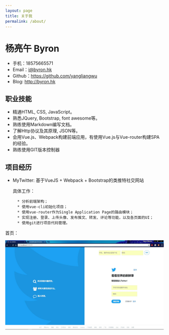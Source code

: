 ```yaml
---
layout: page
title: 关于我
permalink: /about/
---
```


# 杨亮午 Byron

* 手机：18575665571
* Email：i@byron.hk
* Github：https://github.com/yangliangwu
* Blog: http://byron.hk

## 职业技能

* 精通HTML, CSS, JavaScript。
* 熟悉JQuery, Bootstrap, font awesome等。
* 熟练使用Markdown编写文档。
* 了解Http协议及其原理, JSON等。
* 会用Vue.js、Webpack构建前端应用，有使用Vue.js与Vue-router构建SPA的经验。
* 熟练使用GIT版本控制器

## 项目经历

* MyTwitter: 基于VueJS + Webpack + Bootstrap的类推特社交网站

    具体工作：

        * 分析前端架构；
        * 使用vue-cli初始化项目；
        * 使用vue-router作为Single Application Page的路由模块；
        * 实现注册、登录、上传头像、发布推文、转发、评论等功能，以及各页面的UI；
        * 使用git进行项目代码管理。

首页：

![](https://raw.githubusercontent.com/yangliangwu/resume/master/demo.JPG)
